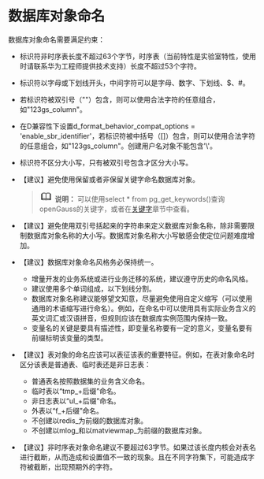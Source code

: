 # 数据库对象命名

数据库对象命名需要满足约束：

- 标识符非时序表长度不超过63个字节，时序表（当前特性是实验室特性，使用时请联系华为工程师提供技术支持）长度不超过53个字符。
- 标识符以字母或下划线开头，中间字符可以是字母、数字、下划线、$、#。
- 若标识符被双引号（""）包含，则可以使用合法字符的任意组合，如"123gs_column"。
- 在D兼容性下设置d_format_behavior_compat_options = 'enable_sbr_identifier'，若标识符被中括号（[]）包含，则可以使用合法字符的任意组合，如"123gs_column"。创建用户名对象不能包含'\\'。
- 标识符不区分大小写，只有被双引号包含才区分大小写。

-   【建议】避免使用保留或者非保留关键字命名数据库对象。

    >![](public_sys-resources/icon-note.png) **说明：** 
    >可以使用select \* from pg\_get\_keywords\(\)查询openGauss的关键字，或者在[关键字](../SQLReference/关键字.md)章节中查看。

-   【建议】避免使用双引号括起来的字符串来定义数据库对象名称，除非需要限制数据库对象名称的大小写。数据库对象名称大小写敏感会使定位问题难度增加。
-   【建议】数据库对象命名风格务必保持统一。
    -   增量开发的业务系统或进行业务迁移的系统，建议遵守历史的命名风格。
    -   建议使用多个单词组成，以下划线分割。
    -   数据库对象名称建议能够望文知意，尽量避免使用自定义缩写（可以使用通用的术语缩写进行命名）。例如，在命名中可以使用具有实际业务含义的英文词汇或汉语拼音，但规则应该在数据库实例范围内保持一致。
    -   变量名的关键是要具有描述性，即变量名称要有一定的意义，变量名要有前缀标明该变量的类型。

-   【建议】表对象的命名应该可以表征该表的重要特征。例如，在表对象命名时区分该表是普通表、临时表还是非日志表：
    -   普通表名按照数据集的业务含义命名。
    -   临时表以“tmp\_+后缀”命名。
    -   非日志表以“ul\_+后缀”命名。
    -   外表以“f\_+后缀”命名。
    -   不创建以redis\_为前缀的数据库对象。
    -   不创建以mlog\_和以matviewmap\_为前缀的数据库对象。
    
-   【建议】非时序表对象命名建议不要超过63字节。如果过该长度内核会对表名进行截断，从而造成和设置值不一致的现象。且在不同字符集下，可能造成字符被截断，出现预期外的字符。

